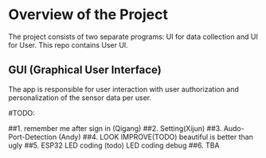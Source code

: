 # Overview of the Project

The project consists of two separate programs: UI for data collection and UI for User. This repo contains User UI.


## GUI (Graphical User Interface)

The app is responsible for user interaction with user authorization and personalization of the sensor data per user.


#TODO:

##1. remember me after sign in (Qigang)
##2. Setting(Xijun)
##3. Audo-Port-Detection (Andy)
##4. LOOK IMPROVE(TODO)
beautiful is better than ugly
##5. ESP32 LED coding (todo)
LED coding debug
##6. TBA

